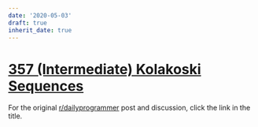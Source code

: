 ```yaml
---
date: '2020-05-03'
draft: true
inherit_date: true
---
```


# [357 (Intermediate) Kolakoski Sequences](https://www.reddit.com/r/dailyprogrammer/comments/8df7sm/20180419_challenge_357_intermediate_kolakoski/)

For the original [r/dailyprogrammer](https://www.reddit.com/r/dailyprogrammer/) post and discussion, click the link in the title.

